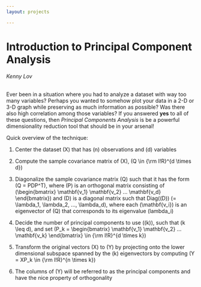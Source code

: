 ```yaml
---
layout: projects

---
```




# **Introduction to Principal Component Analysis**

<p style="text-align:center;">

<em>Kenny Lov</em><br><br>

</p>

<p>

Ever been in a situation where you had to analyze a dataset with way too
many variables? Perhaps you wanted to somehow plot your data in a 2-D or
3-D graph while preserving as much information as possible? Was there
also high correlation among those variables? If you answered <b>yes</b>
to all of these questions, then <i>Principal Components Analysis</i> is
be a powerful dimensionality reduction tool that should be in your
arsenal\!

</p>

Quick overview of the technique:

<ol>

<li>

Center the dataset \(X\) that has \(n\) observations and \(d\) variables

</li>

<li>

Compute the sample covariance matrix of \(X\),
\(Q \in {\rm I\!R}^{d \times d}\)

</li>

<li>

Diagonalize the sample covariance matrix \(Q\) such that it has the form
\(Q = PDP^T\), where \(P\) is an orthogonal matrix consisting of
\(\begin{bmatrix} \mathbf{v_1} \mathbf{v_2} ... \mathbf{v_d} \end{bmatrix}\)
and \(D\) is a diagonal matrix such that Diag(\(D\))
\(= \lambda_1, \lambda_2, ..., \lambda_d\), where each \(\mathbf{v_i}\)
is an eigenvector of \(Q\) that corresponds to its eigenvalue
\(lambda_i\)

</li>

<li>

Decide the number of principal components to use (\(k\)), such that
\(k \leq d\), and set
\(P_k = \begin{bmatrix} \mathbf{v_1} \mathbf{v_2} ... \mathbf{v_k} \end{bmatrix} \in {\rm I\!R}^{d \times k}\)

</li>

<li>

Transform the original vectors \(X\) to \(Y\) by projecting onto the
lower dimensional subspace spanned by the \(k\) eigenvectors by
computing \(Y = XP_k \in {\rm I\!R}^{n \times k}\)

</li>

<li>

The columns of \(Y\) will be referred to as the principal components and
have the nice property of orthogonality

</li>

</ol>
